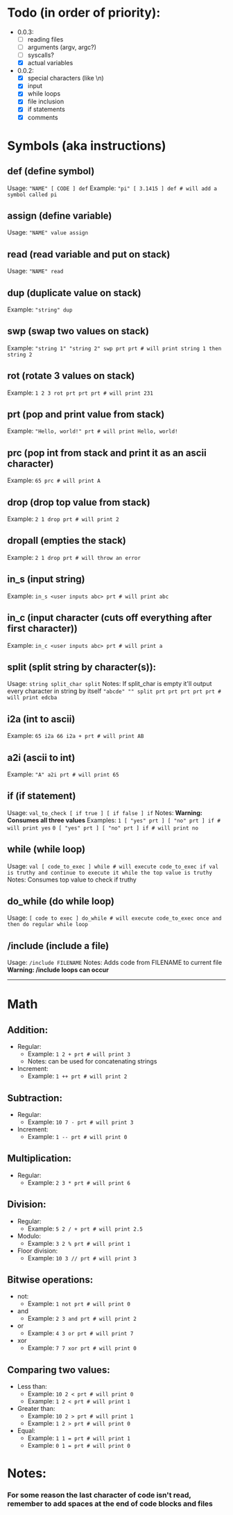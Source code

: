 # Todo (in order of priority):
- 0.0.3:
    - [ ] reading files
    - [ ] arguments (argv, argc?)
    - [ ] syscalls?
    - [x] actual variables
- 0.0.2:
    - [x] special characters (like \n)
    - [x] input
    - [x] while loops
    - [x] file inclusion
    - [x] if statements
    - [x] comments

# Symbols (aka instructions)
## def (define symbol)
Usage:
`"NAME" [ CODE ] def`
Example:
`"pi" [ 3.1415 ] def # will add a symbol called pi`

## assign (define variable)
Usage:
`"NAME" value assign`

## read (read variable and put on stack)
Usage:
`"NAME" read`

## dup (duplicate value on stack)
Example:
`"string" dup`

## swp (swap two values on stack)
Example:
`"string 1" "string 2" swp prt prt # will print string 1 then string 2`

## rot (rotate 3 values on stack)
Example:
`1 2 3 rot prt prt prt # will print 231`

## prt (pop and print value from stack)
Example:
`"Hello, world!" prt # will print Hello, world!`

## prc (pop int from stack and print it as an ascii character)
Example:
`65 prc # will print A`

## drop (drop top value from stack)
Example:
`2 1 drop prt # will print 2`

## dropall (empties the stack)
Example:
`2 1 drop prt # will throw an error`

## in_s (input string)
Example:
`in_s <user inputs abc> prt # will print abc`

## in_c (input character (cuts off everything after first character))
Example:
`in_c <user inputs abc> prt # will print a`

## split (split string by character(s)):
Usage:
`string split_char split`
Notes:
If split_char is empty it'll output every character in string by itself
`"abcde" "" split prt prt prt prt prt # will print edcba`

## i2a (int to ascii)
Example:
`65 i2a 66 i2a + prt # will print AB`

## a2i (ascii to int)
Example:
`"A" a2i prt # will print 65`

## if (if statement)
Usage:
`val_to_check [ if true ] [ if false ] if`
Notes:
**Warning: Consumes all three values**
Examples:
`1 [ "yes" prt ] [ "no" prt ] if # will print yes`
`0 [ "yes" prt ] [ "no" prt ] if # will print no`

## while (while loop)
Usage:
`val [ code_to_exec ] while # will execute code_to_exec if val is truthy and continue to execute it while the top value is truthy`
Notes:
Consumes top value to check if truthy

## do_while (do while loop)
Usage:
`[ code to exec ] do_while # will execute code_to_exec once and then do regular while loop`

## /include (include a file)
Usage:
`/include FILENAME`
Notes:
Adds code from FILENAME to current file
**Warning: /include loops can occur**

-----
# Math
## Addition:
- Regular:
    - Example: `1 2 + prt # will print 3`
    - Notes: can be used for concatenating strings
- Increment:
    - Example: `1 ++ prt # will print 2`

## Subtraction:
- Regular:
    - Example: `10 7 - prt # will print 3`
- Increment:
    - Example: `1 -- prt # will print 0`

## Multiplication:
- Regular:
    - Example: `2 3 * prt # will print 6`

## Division:
- Regular:
    - Example: `5 2 / + prt # will print 2.5`
- Modulo:
    - Example: `3 2 % prt # will print 1`
- Floor division:
    - Example: `10 3 // prt # will print 3`

## Bitwise operations:
- not:
    - Example: `1 not prt # will print 0`
- and
    - Example: `2 3 and prt # will print 2`
- or
    - Example: `4 3 or prt # will print 7`
- xor
    - Example: `7 7 xor prt # will print 0`

## Comparing two values:
- Less than:
    - Example: `10 2 < prt # will print 0`
    - Example: `1 2 < prt # will print 1`
- Greater than:
    - Example: `10 2 > prt # will print 1`
    - Example: `1 2 > prt # will print 0`
- Equal:
    - Example: `1 1 = prt # will print 1`
    - Example: `0 1 = prt # will print 0`

# Notes:
### **For some reason the last character of code isn't read, remember to add spaces at the end of code blocks and files**
